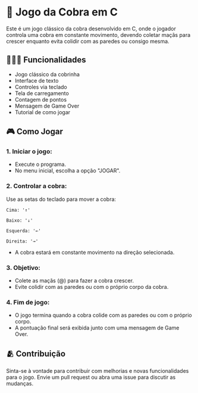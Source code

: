 
# 🐍 Jogo da Cobra em C

Este é um jogo clássico da cobra desenvolvido em C, onde o jogador controla uma cobra em constante movimento, devendo coletar maçãs para crescer enquanto evita colidir com as paredes ou consigo mesma.

## 👩🏻‍💻 Funcionalidades
- Jogo clássico da cobrinha
- Interface de texto
- Controles via teclado
- Tela de carregamento
- Contagem de pontos
- Mensagem de Game Over
- Tutorial de como jogar

## 🎮 Como Jogar
### 1. Iniciar o jogo:

- Execute o programa.
- No menu inicial, escolha a opção "JOGAR".
### 2. Controlar a cobra:

Use as setas do teclado para mover a cobra:

    Cima: '↑'

    Baixo: '↓'

    Esquerda: '←'

    Direita: '→'   
- A cobra estará em constante movimento na direção selecionada.
### 3. Objetivo:

- Colete as maçãs (@) para fazer a cobra crescer.
- Evite colidir com as paredes ou com o próprio corpo da cobra.
### 4. Fim de jogo:

- O jogo termina quando a cobra colide com as paredes ou com o próprio corpo.
- A pontuação final será exibida junto com uma mensagem de Game Over.

## 🫂 Contribuição

Sinta-se à vontade para contribuir com melhorias e novas funcionalidades para o jogo. Envie um pull request ou abra uma issue para discutir as mudanças.
